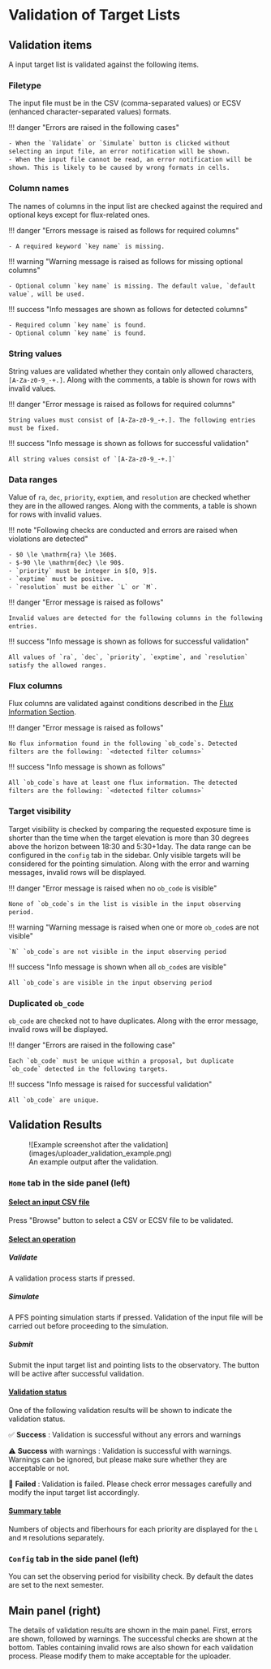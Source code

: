# Validation of Target Lists

## Validation items

A input target list is validated against the following items.

### Filetype

The input file must be in the CSV (comma-separated values) or ECSV (enhanced character-separated values) formats.

!!! danger "Errors are raised in the following cases"

    - When the `Validate` or `Simulate` button is clicked without selecting an input file, an error notification will be shown.
    - When the input file cannot be read, an error notification will be shown. This is likely to be caused by wrong formats in cells.

### Column names

The names of columns in the input list are checked against the required and optional keys except for flux-related ones.

!!! danger "Errors message is raised as follows for required columns"

    - A required keyword `key name` is missing.

!!! warning "Warning message is raised as follows for missing optional columns"

    - Optional column `key name` is missing. The default value, `default value`, will be used.

!!! success "Info messages are shown as follows for detected columns"

    - Required column `key name` is found.
    - Optional column `key name` is found.

### String values

String values are validated whether they contain only allowed characters, `[A-Za-z0-9_-+.]`.
Along with the comments, a table is shown for rows with invalid values.

!!! danger "Error message is raised as follows for required columns"

    String values must consist of [A-Za-z0-9_-+.]. The following entries must be fixed.

!!! success "Info message is shown as follows for successful validation"

    All string values consist of `[A-Za-z0-9_-+.]`

### Data ranges

Value of `ra`, `dec`, `priority`, `exptiem`, and `resolution` are checked whether they are in the allowed ranges.
Along with the comments, a table is shown for rows with invalid values.

!!! note "Following checks are conducted and errors are raised when violations are detected"

    - $0 \le \mathrm{ra} \le 360$.
    - $-90 \le \mathrm{dec} \le 90$.
    - `priority` must be integer in $[0, 9]$.
    - `exptime` must be positive.
    - `resolution` must be either `L` or `M`.

!!! danger "Error message is raised as follows"

    Invalid values are detected for the following columns in the following entries.

!!! success "Info message is shown as follows for successful validation"

    All values of `ra`, `dec`, `priority`, `exptime`, and `resolution` satisfy the allowed ranges.

### Flux columns

Flux columns are validated against conditions described in the [Flux Information Section](inputs.md#about-flux-information).

!!! danger "Error message is raised as follows"

    No flux information found in the following `ob_code`s. Detected filters are the following: `<detected filter columns>`

!!! success "Info message is shown as follows"

    All `ob_code`s have at least one flux information. The detected filters are the following: `<detected filter columns>`


### Target visibility

Target visibility is checked by comparing the requested exposure time is shorter than the time when the target elevation is more than 30 degrees above the horizon between 18:30 and 5:30+1day. The data range can be configured in the `config` tab in the sidebar. Only visible targets will be considered for the pointing simulation. Along with the error and warning messages, invalid rows will be displayed.

!!! danger "Error message is raised when no `ob_code` is visible"

    None of `ob_code`s in the list is visible in the input observing period.

!!! warning "Warning message is raised when one or more `ob_code`s are not visible"

    `N` `ob_code`s are not visible in the input observing period

!!! success "Info message is shown when all `ob_code`s are visible"

    All `ob_code`s are visible in the input observing period

### Duplicated `ob_code`

`ob_code` are checked not to have duplicates. Along with the error message, invalid rows will be displayed.

!!! danger "Errors are raised in the following case"

    Each `ob_code` must be unique within a proposal, but duplicate `ob_code` detected in the following targets.

!!! success "Info message is raised for successful validation"

    All `ob_code` are unique.

## Validation Results

<figure markdown>
  ![Example screenshot after the validation](images/uploader_validation_example.png)
  <figcaption>An example output after the validation.</figcaption>
</figure>

### `Home` tab in the side panel (left)

#### <u>Select an input CSV file</u>

Press "Browse" button to select a CSV or ECSV file to be validated.

#### <u>Select an operation</u>

##### Validate

A validation process starts if pressed.

##### Simulate

A PFS pointing simulation starts if pressed. Validation of the input file will be carried out before proceeding to the simulation.

##### Submit

Submit the input target list and pointing lists to the observatory. The button will be active after successful validation.

#### <u>Validation status</u>

One of the following validation results will be shown to indicate the validation status.

✅ **Success**
: Validation is successful without any errors and warnings

⚠️ **Success** with warnings
: Validation is successful with warnings. Warnings can be ignored, but please make sure whether they are acceptable or not.

🚫 **Failed**
: Validation is failed. Please check error messages carefully and modify the input target list accordingly.

#### <u>Summary table</u>

Numbers of objects and fiberhours for each priority are displayed for the `L` and `M` resolutions separately.

### `Config` tab in the side panel (left)

You can set the observing period for visibility check. By default the dates are set to the next semester.

## Main panel (right)

The details of validation results are shown in the main panel.
First, errors are shown, followed by warnings. The successful checks are shown at the bottom.
Tables containing invalid rows are also shown for each validation process. Please modify them to make acceptable for the uploader.


